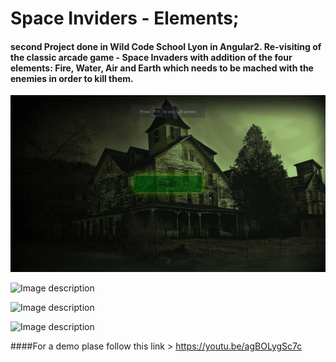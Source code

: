 
# Space Inviders - Elements;

#### second Project done in Wild Code School Lyon in Angular2. Re-visiting of the classic arcade game - Space Invaders with addition of the four elements: Fire, Water, Air and Earth which needs to be mached with the enemies in order to kill them. 

![Image description](https://github.com/lattara/escape/blob/master/src/assets/hackatonScreenshot1.png?raw=true)

![Image description](https://github.com/lattara/lyon-0919-projet2-space-elements/blob/main/src/assets/options_page.png?raw=true)

![Image description](https://github.com/lattara/lyon-0919-projet2-space-elements/blob/main/src/assets/game.png?raw=true)

![Image description](https://github.com/lattara/lyon-0919-projet2-space-elements/blob/main/src/assets/boss.png?raw=true)

####For a demo plase follow this link > https://youtu.be/agBOLygSc7c




